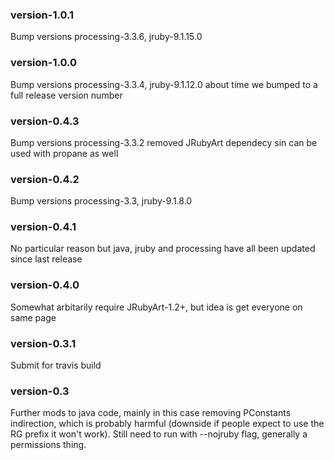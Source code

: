 ### version-1.0.1
Bump versions processing-3.3.6, jruby-9.1.15.0 

### version-1.0.0
Bump versions processing-3.3.4, jruby-9.1.12.0 about time we bumped to a full release version number

### version-0.4.3
Bump versions processing-3.3.2 removed JRubyArt dependecy sin can be used with propane as well

### version-0.4.2
Bump versions processing-3.3, jruby-9.1.8.0

### version-0.4.1
No particular reason but java, jruby and processing have all been updated since last release

### version-0.4.0
Somewhat arbitarily require JRubyArt-1.2+, but idea is get everyone on same page

### version-0.3.1
Submit for travis build

### version-0.3
Further mods to java code, mainly in this case removing PConstants indirection, which is probably harmful (downside if people expect to use the RG prefix it won't work). Still need to run with --nojruby flag, generally a permissions thing.
